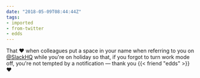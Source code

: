 ```yaml
---
date: "2018-05-09T08:44:44Z"
tags:
- imported
- from-twitter
- edds
---
```

That ❤️ when colleagues put a space in your name when referring to you on [@SlackHQ](https://twitter.com/SlackHQ) while you're on holiday so that, if you forgot to turn work mode off, you're not tempted by a notification — thank you {{< friend "edds" >}} ❤️
